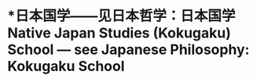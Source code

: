 # \*日本国学——见日本哲学：日本国学 Native Japan Studies (Kokugaku) School — see Japanese Philosophy: Kokugaku School

